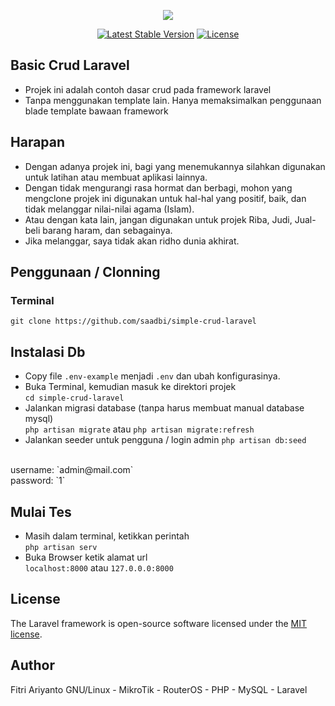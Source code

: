 <p align="center"><img src="https://laravel.com/assets/img/components/logo-laravel.svg"></p>

<p align="center">
<a href="https://packagist.org/packages/laravel/framework">
	<img src="https://poser.pugx.org/laravel/framework/v/stable.svg" alt="Latest Stable Version"></a>
<a href="https://packagist.org/packages/laravel/framework">
	<img src="https://poser.pugx.org/laravel/framework/license.svg" alt="License"></a>
</p>

## Basic Crud Laravel
- Projek ini adalah contoh dasar crud pada framework laravel
- Tanpa menggunakan template lain. Hanya memaksimalkan penggunaan blade template bawaan framework

## Harapan 
- Dengan adanya projek ini, bagi yang menemukannya silahkan digunakan untuk latihan atau membuat aplikasi lainnya.
- Dengan tidak mengurangi rasa hormat dan berbagi, mohon yang mengclone projek ini digunakan untuk hal-hal yang positif, baik, dan tidak melanggar nilai-nilai agama (Islam). 
- Atau dengan kata lain, jangan digunakan untuk projek Riba, Judi, Jual-beli barang haram, dan sebagainya.
- Jika melanggar, saya tidak akan ridho dunia akhirat.

## Penggunaan / Clonning
### Terminal
`git clone https://github.com/saadbi/simple-crud-laravel`

## Instalasi Db
- Copy file `.env-example` menjadi `.env` dan ubah konfigurasinya.
- Buka Terminal, kemudian masuk ke direktori projek<br/>
`cd simple-crud-laravel`
- Jalankan migrasi database (tanpa harus membuat manual database mysql)<br/>
`php artisan migrate` atau `php artisan migrate:refresh`
- Jalankan seeder untuk pengguna / login admin
`php artisan db:seed`
<br/>
username: `admin@mail.com` <br/>
password: `1`

## Mulai Tes
- Masih dalam terminal, ketikkan perintah<br/>
`php artisan serv`
- Buka Browser ketik alamat url<br/>
`localhost:8000` atau `127.0.0.0:8000`

## License

The Laravel framework is open-source software licensed under the [MIT license](https://opensource.org/licenses/MIT).

## Author
Fitri Ariyanto
GNU/Linux - MikroTik - RouterOS - PHP - MySQL - Laravel
